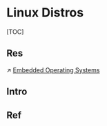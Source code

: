 # Linux Distros

[TOC]



## Res
↗ [Embedded Operating Systems](../../../../Computer%20Engineering,%20Embedded%20Development%20&%20Internet%20of%20Things/🚟%20Embedded%20Computer%20Systems/Embedded%20Operating%20Systems/Embedded%20Operating%20Systems.md)



## Intro


## Ref

